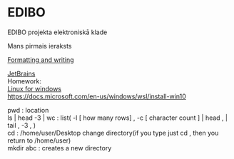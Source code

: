 # EDIBO
EDIBO projekta elektroniskā klade

Mans pirmais ieraksts

[Formatting and writing](https://help.github.com/en/github/writing-on-github/basic-writing-and-formatting-syntax)   

[JetBrains](https://www.jetbrains.com/)  
Homework:  
[Linux for windows](https://www.pcworld.com/article/2955460/dual-booting-linux-with-windows-what-you-need-to-know.html)   
https://docs.microsoft.com/en-us/windows/wsl/install-win10


pwd  : location  
ls | head -3 | wc : list( -l [ how many rows] , -c [ character count ]  | head , | tail , -3 , )     
cd  : /home/user/Desktop change directory(if you type just cd , then you return to /home/user)    
mkdir abc : creates a new directory 
